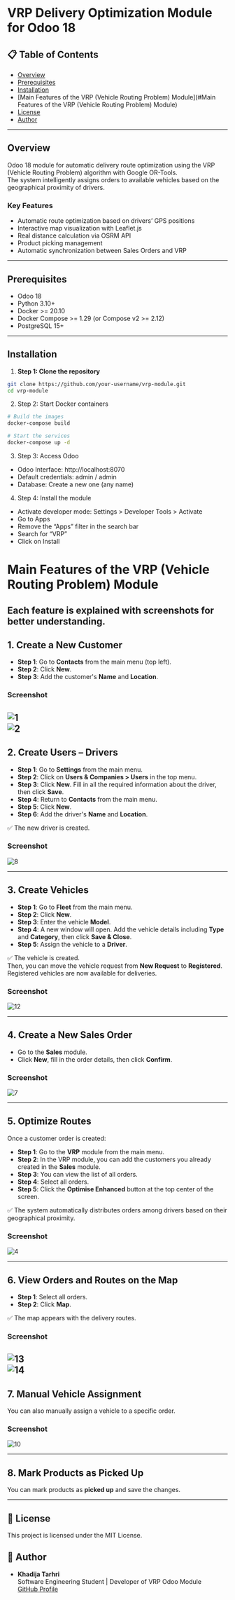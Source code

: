 # VRP Delivery Optimization Module for Odoo 18

## 📋 Table of Contents
- [Overview](#overview)
- [Prerequisites](#prerequisites)
- [Installation](#installation)
- [Main Features of the VRP (Vehicle Routing Problem) Module](#Main Features of the VRP (Vehicle Routing Problem) Module)
- [License ](#License)
- [Author](#Author)

---

## Overview
Odoo 18 module for automatic delivery route optimization using the VRP (Vehicle Routing Problem) algorithm with Google OR-Tools.  
The system intelligently assigns orders to available vehicles based on the geographical proximity of drivers.

### Key Features
- Automatic route optimization based on drivers’ GPS positions  
- Interactive map visualization with Leaflet.js  
- Real distance calculation via OSRM API  
- Product picking management  
- Automatic synchronization between Sales Orders and VRP  

---

## Prerequisites
- Odoo 18  
- Python 3.10+  
- Docker >= 20.10  
- Docker Compose >= 1.29 (or Compose v2 >= 2.12)  
- PostgreSQL 15+  

---

## Installation

1. **Step 1: Clone the repository**
```bash
git clone https://github.com/your-username/vrp-module.git
cd vrp-module
```


2. Step 2: Start Docker containers
```bash
# Build the images
docker-compose build

# Start the services
docker-compose up -d

```

3. Step 3: Access Odoo
- Odoo Interface: http://localhost:8070
- Default credentials: admin / admin
- Database: Create a new one (any name)

4. Step 4: Install the module
- Activate developer mode: Settings > Developer Tools > Activate
- Go to Apps
- Remove the “Apps” filter in the search bar
- Search for “VRP”
- Click on Install


# Main Features of the VRP (Vehicle Routing Problem) Module

Each feature is explained with screenshots for better understanding.
---

## 1. Create a New Customer
- **Step 1**: Go to **Contacts** from the main menu (top left).  
- **Step 2**: Click **New**.  
- **Step 3**: Add the customer's **Name** and **Location**.  

### Screenshot
![1](VRPModuleScreens/Customer1.2.png)  
![2](VRPModuleScreens/CustomerFromContact.png)  
---

## 2. Create Users – Drivers
- **Step 1**: Go to **Settings** from the main menu.  
- **Step 2**: Click on **Users & Companies > Users** in the top menu.  
- **Step 3**: Click **New**. Fill in all the required information about the driver, then click **Save**.  
- **Step 4**: Return to **Contacts** from the main menu.  
- **Step 5**: Click **New**.  
- **Step 6**: Add the driver's **Name** and **Location**.  

✅ The new driver is created.  

### Screenshot
![8](VRPModuleScreens/driver1user1fromSettings.png)  

---

## 3. Create Vehicles
- **Step 1**: Go to **Fleet** from the main menu.  
- **Step 2**: Click **New**.  
- **Step 3**: Enter the vehicle **Model**.  
- **Step 4**: A new window will open. Add the vehicle details including **Type** and **Category**, then click **Save & Close**.  
- **Step 5**: Assign the vehicle to a **Driver**.  

✅ The vehicle is created.  
Then, you can move the vehicle request from **New Request** to **Registered**.  
Registered vehicles are now available for deliveries.  

### Screenshot
![12](VRPModuleScreens/vehiculesFromFleet.png)  

---

## 4. Create a New Sales Order
- Go to the **Sales** module.  
- Click **New**, fill in the order details, then click **Confirm**.  

### Screenshot
![7](VRPModuleScreens/creatinganorder.png)  

---

## 5. Optimize Routes
Once a customer order is created:  
- **Step 1**: Go to the **VRP** module from the main menu.  
- **Step 2**: In the VRP module, you can add the customers you already created in the **Sales** module.  
- **Step 3**: You can view the list of all orders.  
- **Step 4**: Select all orders.  
- **Step 5**: Click the **Optimise Enhanced** button at the top center of the screen.  

✅ The system automatically distributes orders among drivers based on their geographical proximity.  

### Screenshot
![4](VRPModuleScreens/TheOptimizationOutput.png)  

---

## 6. View Orders and Routes on the Map
- **Step 1**: Select all orders.  
- **Step 2**: Click **Map**.  

✅ The map appears with the delivery routes.  

### Screenshot
![13](VRPModuleScreens/map1.png)  
![14](VRPModuleScreens/map2.png)  
---

## 7. Manual Vehicle Assignment
You can also manually assign a vehicle to a specific order.  

### Screenshot
![10](VRPModuleScreens/manualAssignment.png)  

---

## 8. Mark Products as Picked Up
You can mark products as **picked up** and save the changes.  

---

## 📜 License
This project is licensed under the MIT License.

## 👩 Author
- **Khadija Tarhri**  
  Software Engineering Student | Developer of VRP Odoo Module  
  [GitHub Profile](https://github.com/khadijatarhri)



